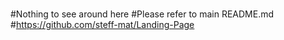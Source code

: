 #
#
#
#Nothing to see around here
#Please refer to main README.md
#https://github.com/steff-mat/Landing-Page
#
#
#
